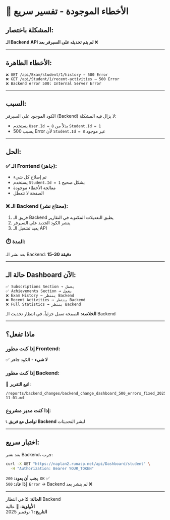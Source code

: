# 🔴 الأخطاء الموجودة - تفسير سريع

## المشكلة باختصار:

**الـ Backend API لم يتم تحديثه على السيرفر بعد** ❌

---

## الأخطاء الظاهرة:

```
❌ GET /api/Exam/student/1/history → 500 Error
❌ GET /api/Student/1/recent-activities → 500 Error
❌ Backend error 500: Internal Server Error
```

---

## السبب:

الكود الموجود على السيرفر (Backend) لا يزال فيه المشكلة:
- يستخدم `User.Id = 8` بدلاً من `Student.Id = 1`
- يسبب 500 Error لأن `Student.Id = 8` غير موجود

---

## الحل:

### ✅ الـ Frontend (جاهز):
- تم إصلاح كل شيء
- يستخدم `Student.Id = 1` بشكل صحيح
- معالجة الأخطاء موجودة
- الصفحة لا تتعطل

### ❌ الـ Backend (محتاج نشر):
1. فريق الـ Backend يطبق التعديلات المكتوبة في التقارير
2. ينشر الكود الجديد على السيرفر
3. يعيد تشغيل الـ API

### ⏱️ المدة:
بعد نشر الـ Backend: **15-30 دقيقة**

---

## حالة الـ Dashboard الآن:

```
✅ Subscriptions Section → يعمل
✅ Achievements Section → يعمل
❌ Exam History → ينتظر Backend
❌ Recent Activities → ينتظر Backend
❌ Full Statistics → ينتظر Backend
```

**الخلاصة:** الصفحة تعمل جزئياً، في انتظار تحديث الـ Backend

---

## ماذا تفعل؟

### إذا كنت مطور Frontend:
✅ **لا شيء** - الكود جاهز

### إذا كنت مطور Backend:
🔧 **اتبع التقرير:**
```
/reports/backend_changes/backend_change_dashboard_500_errors_fixed_2025-11-01.md
```

### إذا كنت مدير مشروع:
📞 **تواصل مع فريق Backend** لنشر التحديثات

---

## اختبار سريع:

بعد نشر Backend، جرب:
```bash
curl -X GET "https://naplan2.runasp.net/api/Dashboard/student" \
  -H "Authorization: Bearer YOUR_TOKEN"
```

**يجب أن يعود:** `200 OK` ✅  
**إذا عاد:** `500 Error` → Backend لم ينشر بعد ❌

---

**الحالة:** ⏳ في انتظار Backend  
**الأولوية:** 🔴 عالية  
**التاريخ:** 1 نوفمبر 2025
